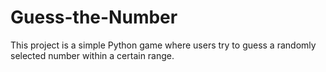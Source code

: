 # Guess-the-Number
This project is a simple Python game where users try to guess a randomly selected number within a certain range.
